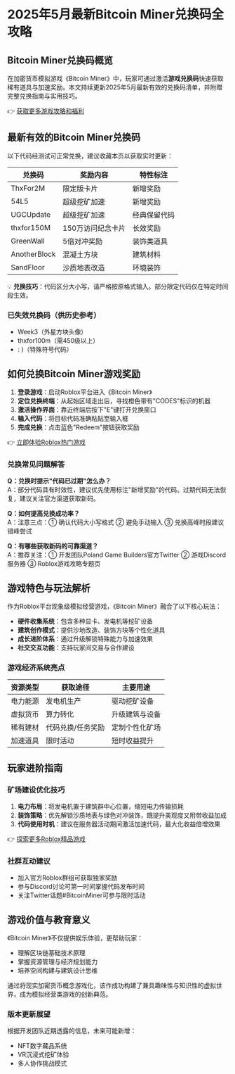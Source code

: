 # 2025年5月最新Bitcoin Miner兑换码全攻略

## Bitcoin Miner兑换码概览

在加密货币模拟游戏《Bitcoin Miner》中，玩家可通过激活**游戏兑换码**快速获取稀有道具与加速奖励。本文持续更新2025年5月最新有效的兑换码清单，并附赠完整兑换指南与实用技巧。

👉 [获取更多游戏攻略和福利](https://bit.ly/okx_welcome)

## 最新有效的Bitcoin Miner兑换码

以下代码经测试可正常兑换，建议收藏本页以获取实时更新：

| 兑换码         | 奖励内容                 | 特性标注       |
|----------------|--------------------------|----------------|
| ThxFor2M       | 限定版卡片               | 新增奖励       |
| 54L5           | 超级挖矿加速             | 新增奖励       |
| UGCUpdate      | 超级挖矿加速             | 经典保留代码   |
| thxfor150M     | 150万访问纪念卡片        | 长效奖励       |
| GreenWall      | 5倍对冲奖励              | 装饰类道具     |
| AnotherBlock   | 混凝土方块               | 建筑材料       |
| SandFloor      | 沙质地表改造             | 环境装饰       |

💡 **兑换技巧**：代码区分大小写，请严格按原格式输入。部分限定代码仅在特定时间段生效。

### 已失效兑换码（供历史参考）
- Week3（外星方块头像）
- thxfor100m（需450级以上）
- : )（特殊符号代码）

## 如何兑换Bitcoin Miner游戏奖励

1. **登录游戏**：启动Roblox平台进入《Bitcoin Miner》
2. **定位兑换终端**：从起始区域走出后，寻找橙色带有"CODES"标识的机器
3. **激活操作界面**：靠近终端后按下"E"键打开兑换窗口
4. **输入代码**：将目标代码准确粘贴至输入框
5. **完成兑换**：点击蓝色"Redeem"按钮获取奖励

👉 [立即体验Roblox热门游戏](https://bit.ly/okx_welcome)

### 兑换常见问题解答

**Q：兑换时提示"代码已过期"怎么办？**  
A：部分代码具有时效性，建议优先使用标注"新增奖励"的代码。过期代码无法恢复，建议关注官方渠道获取新码。

**Q：如何提高兑换成功率？**  
A：注意三点：① 确认代码大小写格式 ② 避免手动输入 ③ 兑换高峰时段建议错峰尝试

**Q：有哪些获取新码的可靠渠道？**  
A：推荐关注：① 开发团队Poland Game Builders官方Twitter ② 游戏Discord服务器 ③ Roblox游戏攻略专题页

## 游戏特色与玩法解析

作为Roblox平台现象级模拟经营游戏，《Bitcoin Miner》融合了以下核心玩法：
- **硬件收集系统**：包含多种显卡、发电机等挖矿设备
- **建筑创作模式**：提供沙地改造、装饰方块等个性化道具
- **成长进阶体系**：通过升级解锁特殊能力与加速效果
- **社交交互功能**：支持玩家间交易与合作建设

### 游戏经济系统亮点

| 资源类型       | 获取途径                 | 主要用途               |
|----------------|--------------------------|------------------------|
| 电力能源       | 发电机生产               | 驱动挖矿设备           |
| 虚拟货币       | 算力转化                 | 升级建筑与设备         |
| 稀有建材       | 代码兑换/任务奖励        | 定制个性化矿场         |
| 加速道具       | 限时活动                 | 短时收益提升           |

## 玩家进阶指南

### 矿场建设优化技巧
1. **电力布局**：将发电机置于建筑群中心位置，缩短电力传输损耗
2. **装饰策略**：优先解锁沙质地表与绿色对冲装饰，既提升美观度又附带收益加成
3. **代码使用时机**：建议在服务器活动期间激活加速代码，最大化收益倍增效果

👉 [探索更多Roblox精品游戏](https://bit.ly/okx_welcome)

### 社群互动建议
- 加入官方Roblox群组可获取独家奖励
- 参与Discord讨论可第一时间掌握代码发布时间
- 关注Twitter话题#BitcoinMiner可参与限时活动

## 游戏价值与教育意义

《Bitcoin Miner》不仅提供娱乐体验，更帮助玩家：
- 理解区块链基础技术原理
- 掌握资源管理与经济规划能力
- 培养空间构建与建筑设计思维

通过将现实加密货币概念游戏化，该作成功构建了兼具趣味性与知识性的虚拟世界，成为模拟经营类游戏的创新典范。

### 版本更新展望
根据开发团队近期透露的信息，未来可能新增：
- NFT数字藏品系统
- VR沉浸式挖矿体验
- 多人协作挑战模式
